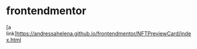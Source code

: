 # frontendmentor

[a link]https://andressahelena.github.io/frontendmentor/NFTPreviewCard/index.html

